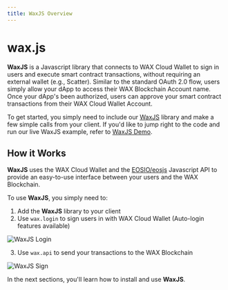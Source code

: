 ```yaml
---
title: WaxJS Overview
---
```


# wax.js

**WaxJS** is a Javascript library that connects to WAX Cloud Wallet to sign in users and execute smart contract transactions, without requiring an external wallet (e.g., Scatter). Similar to the standard OAuth 2.0 flow, users simply allow your dApp to access their WAX Blockchain Account name. Once your dApp's been authorized, users can approve your smart contract transactions from their WAX Cloud Wallet Account.

To get started, you simply need to include our [WaxJS](https://github.com/worldwide-asset-exchange/waxjs) library and make a few simple calls from your client. If you'd like to jump right to the code and run our live WaxJS example, refer to [WaxJS Demo](waxjs_demo.md).
## How it Works

**WaxJS** uses the WAX Cloud Wallet and the [EOSIO/eosjs](https://github.com/EOSIO/eosjs)  Javascript API to provide an easy-to-use interface between your users and the WAX Blockchain.

To use **WaxJS**, you simply need to:

1. Add the **WaxJS** library to your client
2. Use `wax.login` to sign users in with WAX Cloud Wallet (Auto-login features available)

![WaxJS Login](/assets/img/wax-cloud-wallet/waxjs/waxjs_login.png)

3. Use `wax.api` to send your transactions to the WAX Blockchain

![WaxJS Sign](/assets/img/wax-cloud-wallet/waxjs/waxjs_sign.png)

In the next sections, you'll learn how to install and use **WaxJS**.

